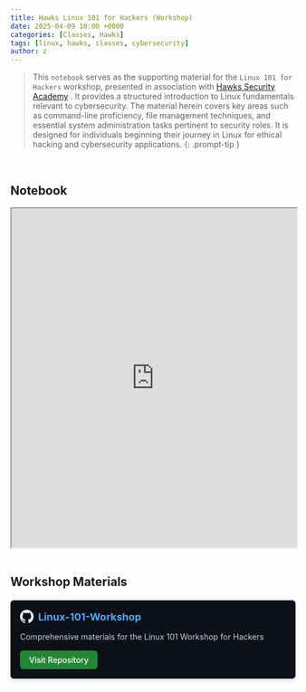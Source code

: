 ```yaml
---
title: Hawks Linux 101 for Hackers (Workshop)
date: 2025-04-09 10:00 +0000
categories: [Classes, Hawks]
tags: [linux, hawks, classes, cybersecurity]
author: z
---
```


> This `notebook` serves as the supporting material for the `Linux 101 for Hackers` workshop, presented in association with [Hawks Security Academy](https://hawksec-academy.com) . It provides a structured introduction to Linux fundamentals relevant to cybersecurity. The material herein covers key areas such as command-line proficiency, file management techniques, and essential system administration tasks pertinent to security roles. It is designed for individuals beginning their journey in Linux for ethical hacking and cybersecurity applications.
{: .prompt-tip }
<br>

## Notebook

<div class="notion-content">
<iframe src="https://zeta-0x00.notion.site/ebd/1b3adf561890802ca4edee73bc51094a" width="100%" height="600" frameborder="1" allowfullscreen></iframe>
</div>
<br>

## Workshop Materials

<div class="github-card">
  <div class="github-card-header">
    <svg class="github-icon" xmlns="http://www.w3.org/2000/svg" width="24" height="24" viewBox="0 0 24 24"><path fill="currentColor" d="M12 0C5.37 0 0 5.37 0 12c0 5.31 3.435 9.795 8.205 11.385c.6.105.825-.255.825-.57c0-.285-.015-1.23-.015-2.235c-3.015.555-3.795-.735-4.035-1.41c-.135-.345-.72-1.41-1.23-1.695c-.42-.225-1.02-.78-.015-.795c.945-.015 1.62.87 1.845 1.23c1.08 1.815 2.805 1.305 3.495.99c.105-.78.42-1.305.765-1.605c-2.67-.3-5.46-1.335-5.46-5.925c0-1.305.465-2.385 1.23-3.225c-.12-.3-.54-1.53.12-3.18c0 0 1.005-.315 3.3 1.23c.96-.27 1.98-.405 3-.405s2.04.135 3 .405c2.295-1.56 3.3-1.23 3.3-1.23c.66 1.65.24 2.88.12 3.18c.765.84 1.23 1.905 1.23 3.225c0 4.605-2.805 5.625-5.475 5.925c.435.375.81 1.095.81 2.22c0 1.605-.015 2.895-.015 3.3c0 .315.225.69.825.57A12.02 12.02 0 0 0 24 12c0-6.63-5.37-12-12-12z"/></svg>
    <span class="github-repo-name">Linux-101-Workshop</span>
  </div>
  <div class="github-card-content">
    <p>Comprehensive materials for the Linux 101 Workshop for Hackers</p>
    <a href="https://github.com/Zeta-0x00/Linux-101-Workshop" target="_blank" class="github-repo-link">Visit Repository</a>
  </div>
</div>

<style>
.github-card {
  border: 1px solid #30363d;
  border-radius: 6px;
  background-color: #0d1117;
  color: #c9d1d9;
  padding: 16px;
  margin: 20px 0;
  box-shadow: 0 4px 6px rgba(0, 0, 0, 0.1);
  transition: all 0.3s ease;
}

.github-card:hover {
  transform: translateY(-5px);
  box-shadow: 0 10px 15px rgba(0, 0, 0, 0.2);
}

.github-card-header {
  display: flex;
  align-items: center;
  margin-bottom: 12px;
}

.github-icon {
  margin-right: 8px;
  color: #f0f6fc;
}

.github-repo-name {
  font-size: 18px;
  font-weight: bold;
  color: #58a6ff;
}

.github-card-content p {
  margin-bottom: 14px;
  line-height: 1.4;
}

.github-repo-link {
  display: inline-block;
  background-color: #238636;
  color: white !important;
  padding: 8px 16px;
  border-radius: 6px;
  text-decoration: none;
  font-weight: 500;
  transition: background-color 0.2s;
}

.github-repo-link:hover {
  background-color: #2ea043;
  text-decoration: none;
}
</style>
